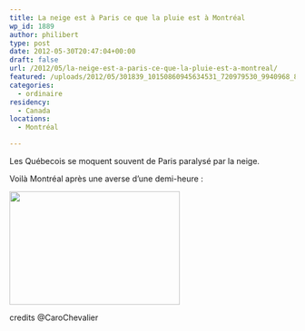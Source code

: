 ```yaml
---
title: La neige est à Paris ce que la pluie est à Montréal
wp_id: 1889
author: philibert
type: post
date: 2012-05-30T20:47:04+00:00
draft: false
url: /2012/05/la-neige-est-a-paris-ce-que-la-pluie-est-a-montreal/
featured: /uploads/2012/05/301839_10150860945634531_720979530_9940968_827928459_n.jpeg
categories:
  - ordinaire
residency:
  - Canada
locations:
  - Montréal

---
```

Les Québecois se moquent souvent de Paris paralysé par la neige.
  
Voilà Montréal après une averse d&rsquo;une demi-heure : 

<div id="attachment_1890" class="wp-caption aligncenter" style="max-width: 300px">
  <a href="{{< aws >}}/uploads/2012/05/301839_10150860945634531_720979530_9940968_827928459_n.jpeg"><img src="{{< aws >}}/uploads/2012/05/301839_10150860945634531_720979530_9940968_827928459_n-300x200.jpg" alt="" title="301839_10150860945634531_720979530_9940968_827928459_n" width="300" height="200" class="size-medium wp-image-1890" srcset="{{< aws >}}/uploads/2012/05/301839_10150860945634531_720979530_9940968_827928459_n-300x200.jpg 300w, {{< aws >}}/uploads/2012/05/301839_10150860945634531_720979530_9940968_827928459_n.jpeg 960w" sizes="(max-width: 300px) 100vw, 300px" /></a>
  
  <p class="wp-caption-text">
    credits @CaroChevalier
  </p>
</div>